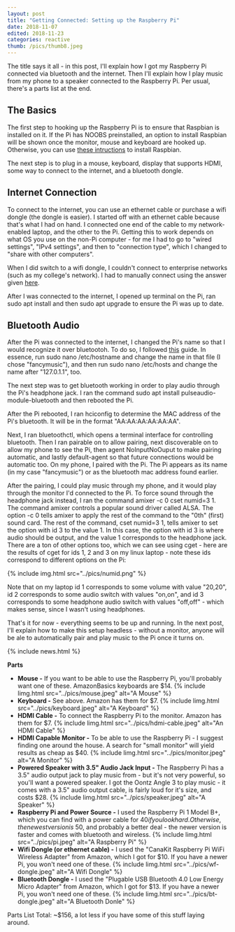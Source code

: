 ```yaml
---
layout: post
title: "Getting Connected: Setting up the Raspberry Pi"
date: 2018-11-07
edited: 2018-11-23
categories: reactive
thumb: /pics/thumb8.jpeg
---
```


The title says it all - in this post, I'll explain how I got my Raspberry Pi connected via bluetooth and the internet. Then I'll explain how I play music from my phone to a speaker connected to the Raspberry Pi. Per usual, there's a parts list at the end.

## The Basics
The first step to hooking up the Raspberry Pi is to ensure that Raspbian is installed on it. If the Pi has NOOBS preinstalled, an option to install Raspbian will be shown once the monitor, mouse and keyboard are hooked up. Otherwise, you can use [these intructions](https://thePi.io/how-to-install-raspbian-on-the-raspberry-Pi/) to install Raspbian.

The next step is to plug in a mouse, keyboard, display that supports HDMI, some way to connect to the internet, and a bluetooth dongle.

## Internet Connection
To connect to the internet, you can use an ethernet cable or purchase a wifi dongle (the dongle is easier). I started off with an ethernet cable because that's what I had on hand. I connected one end of the cable to my network-enabled laptop, and the other to the Pi. Getting this to work depends on what OS you use on the non-Pi computer - for me I had to go to "wired settings", "IPv4 settings", and then to "connection type", which I changed to "share with other computers".

When I did switch to a wifi dongle, I couldn't connect to enterprise networks (such as my college's network). I had to manually connect using the answer given [here](https://raspberryPi.stackexchange.com/a/79238/93650).

After I was connected to the internet, I opened up terminal on the Pi, ran <span class="code">sudo apt install</span> and then <span class="code">sudo apt upgrade</span> to ensure the Pi was up to date.

## Bluetooth Audio
After the Pi was connected to the internet, I changed the Pi's name so that I would recognize it over bluetootoh. To do so, I followed [this](https://thePihut.com/blogs/raspberry-Pi-tutorials/19668676-renaming-your-raspberry-Pi-the-hostname) guide. In essence, run <span class="code">sudo nano /etc/hostname</span> and change the name in that file (I chose "fancymusic"), and then run <span class="code">sudo nano /etc/hosts</span> and change the name after "127.0.1.1", too.

The next step was to get bluetooth working in order to play audio through the Pi's headphone jack. I ran the command <span class="code">sudo apt install pulseaudio-module-bluetooth</span> and then rebooted the Pi.

After the Pi rebooted, I ran <span class="code">hciconfig</span> to determine the MAC address of the Pi's bluetooth. It will be in the format "AA:AA:AA:AA:AA:AA".


Next, I ran <span class="code">bluetoothctl</span>, which opens a terminal interface for controlling bluetooth. Then I ran <span class="code">pairable on</span> to allow pairing, next <span class="code">discoverable on</span> to allow my phone to see the Pi, then <span class="code">agent NoInputNoOuput</span> to make pairing automatic, and lastly <span class="code">default-agent</span> so that future connections would be automatic too. On my phone, I paired with the Pi. The Pi appears as its name (in my case "fancymusic") or as the bluetooth mac address found earlier.

After the pairing, I could play music through my phone, and it would play through the monitor I'd connected to the Pi. To force sound through the headphone jack instead, I ran the command <span class="code">amixer -c 0 cset numid=3 1</span>. The command <span class="code">amixer</span> controls a popular sound driver called ALSA. The option <span class="code">-c 0</span> tells amixer to apply the rest of the command to the "0th" (first) sound card. The rest of the command, <span class="code">cset numid=3 1</span>, tells amixer to set the option with id 3 to the value 1. In this case, the option with id 3 is where audio should be output, and the value 1 corresponds to the headphone jack. There are a ton of other options too, which we can see using <span class="code">cget</span> - here are the results of <span class="code">cget</span> for ids 1, 2 and 3 on my linux laptop -  note these ids correspond to different options on the Pi:

{% include img.html src="../pics/numid.png" %}

Note that on my laptop id 1 corresponds to some volume with value "20,20", id 2 corresponds to some audio switch with values "on,on", and id 3 corresponds to some headphone audio switch with values "off,off" - which makes sense, since I wasn't using headphones.

That's it for now - everything seems to be up and running. In the next post, I'll explain how to make this setup headless - without a monitor, anyone will be ale to automatically pair and play music to the Pi once it turns on.

{% include news.html %}

**Parts**
* **Mouse -** If you want to be able to use the Raspberry Pi, you'll probably want one of these. AmazonBasics keyboards are $14.
{% include limg.html src="../pics/mouse.jpeg" alt="A Mouse" %}
* **Keyboard -** See above. Amazon has them for $7.
{% include limg.html src="../pics/keyboard.jpeg" alt="A Keyboard" %}
* **HDMI Cable -** To connect the Raspberry Pi to the monitor. Amazon has them for $7.
{% include limg.html src="../pics/hdmi-cable.jpeg" alt="An HDMI Cable" %}
* **HDMI Capable Monitor -** To be able to use the Raspberry Pi - I suggest finding one around the house. A search for "small monitor" will yield results as cheap as $40.
{% include limg.html src="../pics/monitor.jpeg" alt="A Monitor" %}
* **Powered Speaker with 3.5" Audio Jack Input -** The Raspberry Pi has a 3.5" audio output jack to play music from - but it's not very powerful, so you'll want a powered speaker. I got the Oontz Angle 3 to play music - it comes with a 3.5" audio output cable, is fairly loud for it's size, and costs $28.
{% include limg.html src="../pics/speaker.jpeg" alt="A Speaker" %}
* **Raspberry Pi and Power Source -** I used the Raspberry Pi 1 Model B+, which you can find with a power cable for $40 if you look hard. Otherwise, the newest version is ~$50, and probably a better deal - the newer version is faster and comes with bluetooth and wireless.
{% include limg.html src="../pics/pi.jpeg" alt="A Raspberry Pi" %}
* **Wifi Dongle (or ethernet cable) -** I used the "CanaKit Raspberry Pi WiFi Wireless Adapter" from Amazon, which I got for $10. If you have a newer Pi, you won't need one of these.
{% include limg.html src="../pics/wf-dongle.jpeg" alt="A Wifi Dongle" %}
* **Bluetooth Dongle -** I used the "Plugable USB Bluetooth 4.0 Low Energy Micro Adapter" from Amazon, which I got for $13. If you have a newer Pi, you won't need one of these.
{% include limg.html src="../pics/bt-dongle.jpeg" alt="A Bluetooth Donle" %}

Parts List Total: ~$156, a lot less if you have some of this stuff laying around.
